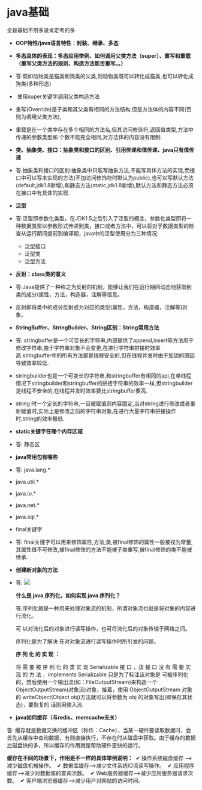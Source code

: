 #                                                       java基础

全是基础不用多说肯定考的多

- **OOP特性/java语言特性：封装、继承、多态**

- **多态具体的表现：多态应用举例、如何调用父类方法（super）、重写和重载（重写父类方法的规则、构造方法能否重写。。）**

- 答:假如动物类是猫类和狗类的父类,则动物类既可以转化成猫类,也可以转化成狗类(多种形态)

- ​     使用super关键字调用父类构造方法

- ​     重写(Override)是子类和其父类有相同的方法结构,但是方法体的内容不同(否则为调用父类方法),

- ​     重载是在一个类中存在多个相同的方法名,但其访问修饰符,返回值类型,方法中传递的参数类型和     个数不能完全相同,对方法体的内容没有限制.

- **类、抽象类、接口：抽象类和接口的区别、引用传递和值传递、java只有值传递**

- 答:抽象类和接口的区别:抽象类中只能写抽象方法,不能写具体方法的实现,而接口中可以写未实现的方法(不加访问修饰符时默认为public),也可以写默认方法(default,jdk1.8新增),和静态方法(static,jdk1.8新增),默认方法和静态方法必须在接口中有具体的实现.

- **泛型**

- 答:泛型即参数化类型，在JDK1.5之后引入了泛型的概念，参数化类型即将一种数据类型以参数形式传递到类，接口或者方法中，可以将对于数据类型的检查从运行期间提前到编译期，java中的泛型使用分为三种情况:

  - 泛型接口
  - 泛型类
  - 泛型方法

- **反射：class类的意义**

- 答:Java提供了一种称之为反射的机制，能够让我们在运行期间动态地获取到类的成分(属性，方法，构造器，注解等信息。

- 反射即将类中的成分反射成为对应的类型(属性，方法，构造器，注解等)对象。

- **StringBuffer、StringBuilder、String区别：String常用方法**

- 答: stringbuffer是一个可变长的字符串,内部提供了append,insert等方法用于修改字符串,由于字符串对象不会变更,在进行字符串拼接时效率高.stringbuffer中的所有方法都是线程安全的,但在线程并发时由于加锁的原因导致效率较低.

- stringbuilder也是一个可变长的字符串,和stringbuffer有相同的api,在单线程情况下stringbuilder和stringbuffer的拼接字符串的效率一样,但stringbuilder是线程不安全的,在线程并发时效率要比stringbuffer要高.

- string 时一个定长的字符串,一旦被赋值则内容固定,当对string进行修改或者重新赋值时,实际上是修改之前的字符串对象,在进行大量字符串拼接操作时,string的效率极低.

- **static关键字在哪个内存区域**

- 答: 静态区

- **java常用包有哪些**

- 答: java.lang.*

- java.util.*

- java.io.*

- java.net.*

- java.sql.*

- final关键字

- 答: final关键字可以用来修饰属性,方法,类,被final修饰的属性一般被视为常量,其属性值不可修改,被final修饰的方法不能被子类重写,被final修饰的类不能被继承.

- **创建新对象的方法**

- 答: ![](C:\Users\Admin\Pictures\面试笔记截图\establish_new.png)

  **什么是 java 序列化，如何实现 java 序列化？** 

  答:序列化就是一种用来处理对象流的机制，所谓对象流也就是将对象的内容进行流化。

  可 以对流化后的对象进行读写操作，也可将流化后的对象传输于网络之间。

  序列化是为了解决 在对对象流进行读写操作时所引发的问题。 

  **序 列 化 的 实 现 ：**

  将 需 要 被 序 列 化 的 类 实 现 Serializable 接 口 ，该 接 口 没 有 需 要 实 现 的 方 法 ，implements Serializable 只是为了标注该对象是 可被序列化的，然后使用一个输出流(如：FileOutputStream)来构造一个 ObjectOutputStream(对象流)对象，接着，使用 ObjectOutputStream 对象的 writeObject(Object obj)方法就可以将参数为 obj 的对象写出(即保存其状态)，要恢复的 话则用输入流.

- **java如何缓存（与redis、memcache无关）**

答: 缓存就是数据交换的缓冲区（称作：Cache），当某一硬件要读取数据时，会首先从缓存中查询数据，有则直接执行，不存在时从磁盘中获取。由于缓存的数据比磁盘快的多，所以缓存的作用就是帮助硬件更快的运行。

**缓存在不同的场景下，作用是不一样的具体举例说明：**
​          ✔  操作系统磁盘缓存 ——> 减少磁盘机械操作。
​          ✔  数据库缓存——>减少文件系统IO流读写操作。
​          ✔  应用程序缓存——>减少对数据库的查询次数。
​          ✔  Web服务器缓存——>减少应用服务器请求次数。
​          ✔  客户端浏览器缓存——>减少用户对网站的访问时间。
